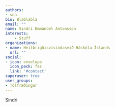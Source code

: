 ```yaml
---
authors:
- sea
bio: Blablabla
email: ""
name: Sindri Emmanúel Antonsson
interests:
    - Stuff
organizations:
- name: Heilbrigðisvísindasvið Háskóla Íslands
  url: ""
social:
- icon: envelope
  icon_pack: fas
  link: '#contact'
superuser: true
user_groups:
- Tölfræðingar
---
```


Sindri
